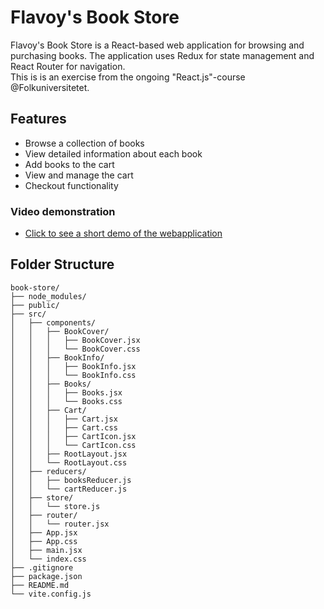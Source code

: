 # Flavoy's Book Store

Flavoy's Book Store is a React-based web application for browsing and purchasing books. The application uses Redux for state management and React Router for navigation.  
This is is an exercise from the ongoing "React.js"-course @Folkuniversitetet.

## Features

- Browse a collection of books
- View detailed information about each book
- Add books to the cart
- View and manage the cart
- Checkout functionality

### Video demonstration

- [Click to see a short demo of the webapplication](https://github.com/user-attachments/assets/34248257-9848-4640-942c-0a6ab1f697ad)







## Folder Structure

```
book-store/
├── node_modules/
├── public/
├── src/
│   ├── components/
│   │   ├── BookCover/
│   │   │   ├── BookCover.jsx
│   │   │   └── BookCover.css
│   │   ├── BookInfo/
│   │   │   ├── BookInfo.jsx
│   │   │   └── BookInfo.css
│   │   ├── Books/
│   │   │   ├── Books.jsx
│   │   │   └── Books.css
│   │   ├── Cart/
│   │   │   ├── Cart.jsx
│   │   │   ├── Cart.css
│   │   │   ├── CartIcon.jsx
│   │   │   └── CartIcon.css
│   │   ├── RootLayout.jsx
│   │   └── RootLayout.css
│   ├── reducers/
│   │   ├── booksReducer.js
│   │   └── cartReducer.js
│   ├── store/
│   │   └── store.js
│   ├── router/
│   │   └── router.jsx
│   ├── App.jsx
│   ├── App.css
│   ├── main.jsx
│   └── index.css
├── .gitignore
├── package.json
├── README.md
└── vite.config.js
```
